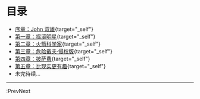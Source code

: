 # 目录

- [序章：John 双雄](./3.intro_two_johns.md){target="_self"}
- [第一章：摇滚明星](./4.the_rock_star.md){target="_self"}
- [第二章：火箭科学家](./5.the_rocket_scientist.md){target="_self"}
- [第三章：危险戴夫·侵权版](./6.dangerous_dave_in_copyright_infringement.md){target="_self"}
- [第四章：披萨费](./7.pizza_money.md){target="_self"}
- [第五章：比现实更有趣](./8.more_fun_than_real_life.md){target="_self"}
- 未完待续...

---

:PrevNext
